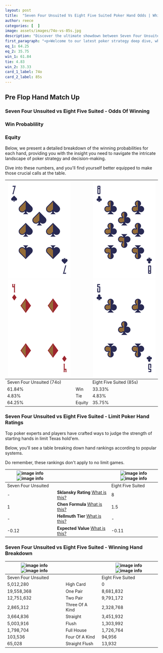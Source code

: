 ```yaml
---
layout: post
title:  "Seven Four Unsuited Vs Eight Five Suited Poker Hand Odds | Which Is The Better Hand In Poker? A Complete Guide"
author: reece
categories: [  ]
image: assets/images/74o-vs-85s.jpg
description: "Discover the ultimate showdown between Seven Four Unsuited and Eight Five Suited in poker! Uncover the odds, strategies, and scenarios where one hand triumphs over the other. Get ready to up your poker game with this thrilling analysis."
first_paragraph: "<p>Welcome to our latest poker strategy deep dive, where we're pitting two distinct hands against each other in a high-stakes showdown: Seven Four Unsuited vs Eight Five Suited.</p><p>In the dynamic world of poker, every decision counts, and knowing which hand holds the upper hand is key to your success at the table.</p><p>In this article, we'll dissect these two hands, explore the scenarios where one dominates the other, and equip you with the knowledge to make strategic choices that can tip the odds in your favor.</p><p>Get ready to unravel the intriguing dynamics of these poker hands and elevate your game to new heights.</p>"
eq_1: 64.25
eq_2: 35.75
win_1: 61.84
tie: 4.83
win_2: 33.33
card_1_label: 74o
card_2_label: 85s
---
```




[comment]: # (sp0)

## Pre Flop Hand Match Up

<div class="table hand-ratings" markdown="1"> 



### Seven Four Unsuited vs Eight Five Suited - Odds Of Winning


  
<div class="row graphs"> 
<div class="col-lg-6">
    <h3>Win Probablility</h3>
    <canvas id="WinChart"></canvas>
</div>
<div class="col-lg-6">
    <h3>Equity</h3>
    <canvas id="EquityChart"></canvas>
</div>
</div>

  Below, we present a detailed breakdown of the winning probabilities for each hand, providing you with the insight you need to navigate the intricate landscape of poker strategy and decision-making. 

Dive into these numbers, and you'll find yourself better equipped to make those crucial calls at the table.


    
| ![image info](assets/images/hand1/7.png) ![image info](assets/images/hand1/4o.png) |  | ![image info](assets/images/hand2/8.png) ![image info](assets/images/hand2/5.png) |
| -------- | -------- | -------- |
| Seven Four Unsuited (74o) |  | Eight Five Suited (85s) |
| 61.84% | Win | 33.33% |
| 4.83% | Tie | 4.83% |
| 64.25% | Equity | 35.75% |




[comment]: # (sp1)



### Seven Four Unsuited vs Eight Five Suited - Limit Poker Hand Ratings

Top poker experts and players have crafted ways to judge the strength of starting hands in limit Texas hold'em. 

Below, you'll see a table breaking down hand rankings according to popular systems. 

Do remember, these rankings don't apply to no limit games.


    
| ![image info](https://www.riverpairs.com/assets/images/hand1/7.png) ![image info](https://www.riverpairs.com/assets/images/hand1/4o.png) |  | ![image info](https://www.riverpairs.com/assets/images/hand2/8.png) ![image info](https://www.riverpairs.com/assets/images/hand2/5.png) |
| -------- | -------- | -------- |
| Seven Four Unsuited |  | Eight Five Suited |
| - | **Sklansky Rating** [What is this?](/sklansky-rating-explained) | 8 |
| 1 | **Chen Formula** [What is this?](/chen-formula-explained) | 1.5 |
| - | **Hellmuth Tier** [What is this?](/Hellmuth-tier-explained) | - |
| -0.12 | **Expected Value** [What is this?](/expected-value-explained) | -0.11 |




[comment]: # (sp2)



### Seven Four Unsuited vs Eight Five Suited - Winning Hand Breakdown


    
| ![image info](https://www.riverpairs.com/assets/images/hand1/7.png) ![image info](https://www.riverpairs.com/assets/images/hand1/4o.png) |  | ![image info](https://www.riverpairs.com/assets/images/hand2/8.png) ![image info](https://www.riverpairs.com/assets/images/hand2/5.png) |
| -------- | -------- | -------- |
| Seven Four Unsuited |  | Eight Five Suited |
| 5,012,280 | High Card | 0 |
| 19,558,368 | One Pair | 8,681,832 |
| 12,751,632 | Two Pair | 9,791,172 |
| 2,865,312 | Three Of A Kind | 2,328,768 |
| 3,664,836 | Straight | 3,451,932 |
| 5,003,916 | Flush | 1,303,992 |
| 1,798,704 | Full House | 1,726,764 |
| 103,536 | Four Of A Kind | 94,956 |
| 65,028 | Straight Flush | 13,932 |




[comment]: # (sp3)



</div>

[comment]: # (sp4)



[comment]: # (sp5)

